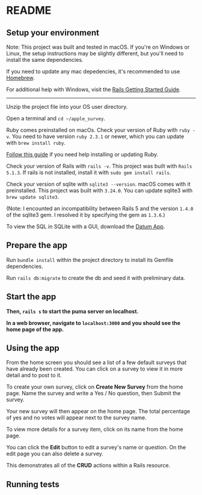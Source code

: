 # README

## Setup your environment

Note: This project was built and tested in macOS. If you're on Windows or Linux, the setup instructions may be slightly different, but you'll need to install the same dependencies. 

If you need to update any mac depedencies, it's recommended to use [Homebrew](https://brew.sh/). 

For additional help with Windows, visit the [Rails Getting Started Guide](https://guides.rubyonrails.org/getting_started.html).

____

Unzip the project file into your OS user directory.

Open a terminal and `cd ~/apple_survey`.

Ruby comes preinstalled on macOs. Check your version of Ruby with `ruby -v`. You need to have version `ruby 2.3.1` or newer, which you can update with `brew install ruby`.   

[Follow this guide](https://www.ruby-lang.org/en/documentation/installation/) if you need help installing or updating Ruby.

Check your version of Rails with `rails -v`. This project was built with `Rails 5.1.3`. If rails is not installed, install it with `sudo gem install rails`.

Check your version of sqlite with `sqlite3 --version`. macOS comes with it preinstalled. This project was built with `3.24.0`. You can update sqlite3 with `brew update sqlite3`.

(Note: I encounted an incompatibility between Rails 5 and the version `1.4.0` of the sqlite3 gem. I resolved it by specifying the gem as `1.3.6`.)

To view the SQL in SQLite with a GUI, download the [Datum App](https://itunes.apple.com/us/app/datum-lite/id901631046?mt=12).

## Prepare the app

Run `bundle install` within the project directory to install its Gemfile dependencies.

Run `rails db:migrate` to create the db and seed it with preliminary data.

## Start the app
**Then, `rails s` to start the puma server on localhost.**

**In a web browser, navigate to `localhost:3000` and you should see the home page of the app.**

## Using the app
From the home screen you should see a list of a few default surveys that have already been created. You can click on a survey to view it in more detail and to post to it.

To create your own survey, click on **Create New Survey** from the home page. Name the survey and write a Yes / No question, then Submit the survey.

Your new survey will then appear on the home page. The total percentage of yes and no votes will appear next to the survey name.

To view more details for a survey item, click on its name from the home page.

You can click the **Edit** button to edit a survey's name or question. On the edit page you can also delete a survey.

This demonstrates all of the **CRUD** actions within a Rails resource.

## Running tests

